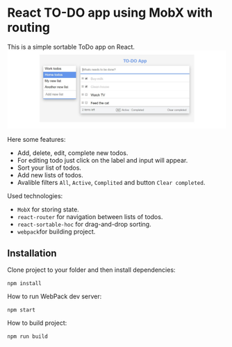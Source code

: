 # React TO-DO app using MobX with routing

This is a simple sortable ToDo app on React.
![How it looks](/todosApp.jpg)

Here some features:
* Add, delete, edit, complete new todos.
* For editing todo just click on the label and input will appear.
* Sort your list of todos.
* Add new lists of todos.
* Avalible filters `All`, `Active`, `Complited` and button `Clear completed`.

Used technologies:
* `MobX` for storing state.
* `react-router` for navigation between lists of todos.
* `react-sortable-hoc` for drag-and-drop sorting.
* `webpack`for building project.

## Installation

Clone project to your folder and then install dependencies:
```
npm install
```

How to run WebPack dev server:
```
npm start
```

How to build project:
```
npm run build
```
